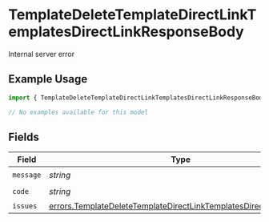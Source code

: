 # TemplateDeleteTemplateDirectLinkTemplatesDirectLinkResponseBody

Internal server error

## Example Usage

```typescript
import { TemplateDeleteTemplateDirectLinkTemplatesDirectLinkResponseBody } from "@documenso/sdk-typescript/models/errors";

// No examples available for this model
```

## Fields

| Field                                                                                                                                                  | Type                                                                                                                                                   | Required                                                                                                                                               | Description                                                                                                                                            |
| ------------------------------------------------------------------------------------------------------------------------------------------------------ | ------------------------------------------------------------------------------------------------------------------------------------------------------ | ------------------------------------------------------------------------------------------------------------------------------------------------------ | ------------------------------------------------------------------------------------------------------------------------------------------------------ |
| `message`                                                                                                                                              | *string*                                                                                                                                               | :heavy_check_mark:                                                                                                                                     | N/A                                                                                                                                                    |
| `code`                                                                                                                                                 | *string*                                                                                                                                               | :heavy_check_mark:                                                                                                                                     | N/A                                                                                                                                                    |
| `issues`                                                                                                                                               | [errors.TemplateDeleteTemplateDirectLinkTemplatesDirectLinkIssues](../../models/errors/templatedeletetemplatedirectlinktemplatesdirectlinkissues.md)[] | :heavy_minus_sign:                                                                                                                                     | N/A                                                                                                                                                    |